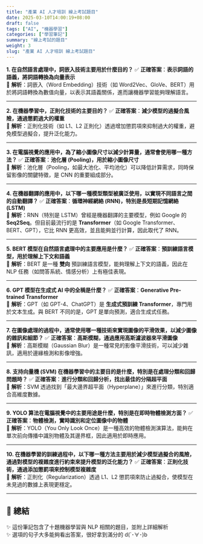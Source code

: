 ```yaml
---
title: "產業 AI 人才培訓 線上考試題目"
date: 2025-03-10T14:00:19+08:00
draft: false
tags: ["AI", "機器學習"]
categories: ["學習筆記"]
summary: "線上考試的題目"
weight: 3
slug: "產業 AI 人才培訓 線上考試題目"
---
```


**1. 在自然語言處理中，詞嵌入技術主要用於什麼目的？**
✅ **正確答案**：**表示詞語的語義，將詞語轉換為向量表示**  
📌 **解析**：詞嵌入（Word Embedding）技術（如 Word2Vec、GloVe、BERT）用於將詞語轉換為數值向量，以表示其語義關係，進而讓機器學習能夠理解語言。

---

**2. 在機器學習中，正則化技術的主要目的？**
✅ **正確答案**：**減少模型的過擬合風險，通過懲罰過大的權重**  
📌 **解析**：正則化技術（如 L1、L2 正則化）透過增加懲罰項來抑制過大的權重，避免模型過擬合，提升泛化能力。

---

**3. 在電腦視覺的應用中，為了縮小圖像尺寸以減少計算量，通常會使用哪一種方法？**
✅ **正確答案**：**池化層 (Pooling)，用於縮小圖像尺寸**  
📌 **解析**：池化層（Pooling，如最大池化、平均池化）可以降低計算需求，同時保留影像的關鍵特徵，是 CNN 的重要組成部分。

---

**4. 在機器翻譯的應用中，以下哪一種模型類型被廣泛使用，以實現不同語言之間的自動翻譯？**
✅ **正確答案**：**循環神經網絡 (RNN)，特別是長短期記憶網絡 (LSTM)**  
📌 **解析**：RNN（特別是 LSTM）曾經是機器翻譯的主要模型，例如 Google 的 **Seq2Seq**。但目前最流行的是 **Transformer**（如 Google Transformer、BERT、GPT），它比 RNN 更高效，並且能夠並行計算，因此取代了 RNN。

---

**5. BERT 模型在自然語言處理中的主要應用是什麼？**
✅ **正確答案**：**預訓練語言模型，用於理解上下文和語義**  
📌 **解析**：BERT 是一種 **雙向** 預訓練語言模型，能夠理解上下文的語義，因此在 NLP 任務（如問答系統、情感分析）上有極佳表現。

---

**6. GPT 模型在生成式 AI 中的全稱是什麼？**
✅ **正確答案**：**Generative Pre-trained Transformer**  
📌 **解析**：GPT（如 GPT-4、ChatGPT）是 **生成式預訓練 Transformer**，專門用於文本生成。與 BERT 不同的是，GPT 是單向預測，適合生成式任務。

---

**7. 在圖像處理的過程中，通常使用哪一種技術來實現圖像的平滑效果，以減少圖像的雜訊和細節？**
✅ **正確答案**：**高斯模糊，通過應用高斯濾波器來平滑圖像**  
📌 **解析**：高斯模糊（Gaussian Blur）是一種常見的影像平滑技術，可以減少雜訊，適用於邊緣檢測和影像增強。

---

**8. 支持向量機 (SVM) 在機器學習中的主要目的是什麼，特別是在處理分類和回歸問題時？**
✅ **正確答案**：**進行分類和回歸分析，找出最佳的分隔超平面**  
📌 **解析**：SVM 透過找到「最大邊界超平面（Hyperplane）」來進行分類，特別適合高維度數據。

---

**9. YOLO 算法在電腦視覺中的主要用途是什麼，特別是在即時物體檢測方面？**
✅ **正確答案**：**物體檢測，實時識別和定位圖像中的物體**  
📌 **解析**：YOLO（You Only Look Once）是一種高效的物體檢測演算法，能夠在單次前向傳播中識別物體及其邊界框，因此適用於即時應用。

---

**10. 在機器學習的訓練過程中，以下哪一種方法主要用於減少模型過擬合的風險，通過對模型的複雜度進行約束來提升模型的泛化能力？**
✅ **正確答案**：**正則化技術，通過添加懲罰項來控制模型複雜度**  
📌 **解析**：正則化（Regularization）透過 L1、L2 懲罰項來防止過擬合，使模型在未見過的數據上表現更穩定。

---

## 🎯 **總結**

✨ 這份筆記包含了十題機器學習與 NLP 相關的題目，並附上詳細解析  
✨ 選項的句子大多能夠看出答案，很好拿到滿分的 d(`･∀･)b
